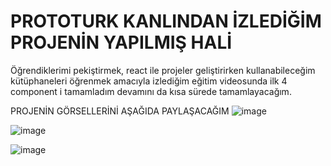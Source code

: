 # PROTOTURK KANLINDAN İZLEDİĞİM PROJENİN YAPILMIŞ HALİ
Öğrendiklerimi pekiştirmek, react ile projeler geliştirirken kullanabileceğim kütüphaneleri öğrenmek amacıyla izlediğim eğitim videosunda ilk 4 component i tamamladım devamını da kısa sürede tamamlayacağım.

PROJENİN GÖRSELLERİNİ AŞAĞIDA PAYLAŞACAĞIM
![image](https://user-images.githubusercontent.com/86740875/170735429-3e1a172c-533b-4bfe-9184-7991e9cc877a.png)

![image](https://user-images.githubusercontent.com/86740875/170735482-0b3e11ac-f58c-497a-b6b0-1789b8d48b3c.png)

![image](https://user-images.githubusercontent.com/86740875/170735499-94dcdcef-3e5d-4656-8e1a-948565917093.png)


